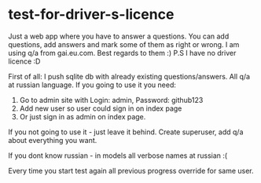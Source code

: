 # test-for-driver-s-licence
Just a web app where you have to answer a questions. You can add questions, add answers and mark some of them as right or wrong. 
I am using q/a from gai.eu.com. Best regards to them :) 
P.S I have no driver licence :D 

First of all: I push sqlite db with already existing questions/answers. All q/a at russian language.
If you going to use it you need:
1) Go to admin site  with Login: admin, Password: github123
2) Add new user so user could sign in on index page
3) Or just sign in as admin on index page.

If you not going to use it - just leave it behind. Create superuser, add q/a about everything you want. 

If you dont know russian - in models all verbose names at russian :(

Every time you start test again all previous progress override for same user.


